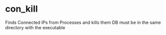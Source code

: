 # con_kill
Finds Connected IPs from Processes and kills them
DB must be in the same directory with the executable
